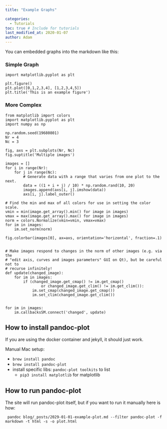 ```yaml
---
title: "Example Graphs"

categories: 
  - Tutorials
toc: true # Include for tutorials
last_modified_at: 2020-01-07
author: Adam
---
```

You can embedded graphs into the markdown like this:

### Simple Graph
``` matplotlib
import matplotlib.pyplot as plt

plt.figure()
plt.plot([0,1,2,3,4], [1,2,3,4,5])
plt.title('This is an example figure')
```

### More Complex
``` matplotlib
from matplotlib import colors
import matplotlib.pyplot as plt
import numpy as np

np.random.seed(19680801)
Nr = 4
Nc = 3

fig, axs = plt.subplots(Nr, Nc)
fig.suptitle('Multiple images')

images = []
for i in range(Nr):
    for j in range(Nc):
        # Generate data with a range that varies from one plot to the next.
        data = ((1 + i + j) / 10) * np.random.rand(10, 20)
        images.append(axs[i, j].imshow(data))
        axs[i, j].label_outer()

# Find the min and max of all colors for use in setting the color scale.
vmin = min(image.get_array().min() for image in images)
vmax = max(image.get_array().max() for image in images)
norm = colors.Normalize(vmin=vmin, vmax=vmax)
for im in images:
    im.set_norm(norm)

fig.colorbar(images[0], ax=axs, orientation='horizontal', fraction=.1)


# Make images respond to changes in the norm of other images (e.g. via the
# "edit axis, curves and images parameters" GUI on Qt), but be careful not to
# recurse infinitely!
def update(changed_image):
    for im in images:
        if (changed_image.get_cmap() != im.get_cmap()
                or changed_image.get_clim() != im.get_clim()):
            im.set_cmap(changed_image.get_cmap())
            im.set_clim(changed_image.get_clim())


for im in images:
    im.callbacksSM.connect('changed', update)

```

## How to install pandoc-plot
If you are using the docker container and jekyll, it should just work.  

Manual Mac setup:

* `brew install pandoc`
* `brew install pandoc-plot`
* install specific libs: `pandoc-plot toolkits` to list
  * `pip3 install matplotlib` for matplotlib 

## How to run pandoc-plot
The site will run pandoc-plot itself, but if you want to run it manually here is how:
```
 pandoc blog/_posts/2029-01-01-example-plot.md --filter pandoc-plot -f markdown -t html -s -o plot.html
```